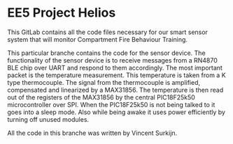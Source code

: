 # EE5 Project Helios

This GitLab contains all the code files necessary for our smart sensor system that will monitor Compartment Fire Behaviour Training.

This particular branche contains the code for the sensor device. The functionality of the sensor device is to receive messages from a RN4870 BLE chip over UART and respond to them accordingly. The most important packet is the temperature measurement. This temperature is taken from a K type thermocouple. The signal from the thermocouple is amplified, compensated and linearized by a MAX31856. The temperature is then read out of the registers of the MAX31856 by the central PIC18F25k50 microcontroller over SPI. When the PIC18F25k50 is not being talked to it goes into a sleep mode. Also while being awake it uses power efficiently by turning off unused modules.

All the code in this branche was written by Vincent Surkijn.
